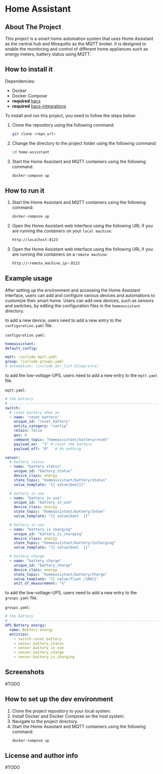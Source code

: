 # Home Assistant
## About The Project
This project is a smart home automation system that uses Home Assistant as the central hub and Mosquitto as the MQTT broker. 
It is designed to enable the monitoring and control of different home appliances such as energy meters, battery status using MQTT.

## How to install it
Dependencies:
- Docker
- Docker Compose
- **required** [hacs](https://hacs.xyz/docs/configuration/basic/#device-registration) 
- **required** [hacs-integrations](https://github.com/hacs/integration)

To install and run this project, you need to follow the steps below:
1. Clone the repository using the following command:
    ```bash
    git clone <repo_url>
    ```
2. Change the directory to the project folder using the following command:
    ```bash
    cd home-assistant
    ```
3. Start the Home Assistant and MQTT containers using the following command:
    ```bash
    docker-compose up
    ```
## How to run it
1. Start the Home Assistant and MQTT containers using the following command:
    ```bash
    docker-compose up
    ```
2. Open the Home Assistant web interface using the following URL if you are running the containers on your `local machine`:
    ```bash
    http://localhost:8123
    ```  
3. Open the Home Assistant web interface using the following URL if you are running the containers on a `remote machine`:
    ```bash
    http://<remote_machine_ip>:8123
    ```  
## Example usage
After setting up the environment and accessing the Home Assistant interface, users can add and configure various devices and automations to customize their smart home. 
Users can add new devices, such as sensors and switches, by editing the configuration files in the `homeassistant` directory.

to add a new device, users need to add a new entry to the `configuration.yaml` file.

`configuration.yaml`:
```yaml
homeassistant:
default_config:

mqtt: !include mqtt.yaml
group: !include groups.yaml
# automation: !include_dir_list blueprints/
```
to add the low-voltage-UPS, users need to add a new entry to the `mqtt.yaml` file.

`mqtt.yaml`:
```yaml
# the battery
# ---------------------------------------------------------------------
switch:
  # reset battery when on
  - name: "reset battery"
    unique_id: "reset_battery"
    entity_category: "config"
    retain: false
    qos: 0
    command_topic: "homeassistant/battery/reset"
    payload_on:  "1" # reset the battery
    payload_off: "0"   # do nothing

sensor:
  # battery status
  - name: "battery status"
    unique_id: "battery_status"
    device_class: energy
    state_topic: "homeassistant/battery/Status"
    value_template: "{{ value|bool}}"

  # battery in use
  - name: "battery in use"
    unique_id: "battery_in_use"
    device_class: energy
    state_topic: "homeassistant/battery/InUse"
    value_template: "{{ value|bool  }}"

  # battery in use
  - name: "battery is charging"
    unique_id: "battery_is_charging"
    device_class: energy
    state_topic: "homeassistant/battery/IsCharging"
    value_template: "{{ value|bool  }}" 

  # battery charge
  - name: "battery charge"
    unique_id: "battery_charge"
    device_class: energy
    state_topic: "homeassistant/battery/Charge"
    value_template: "{{ value|float /100}}"
    unit_of_measurement: "%"
```
to add the low-voltage-UPS, users need to add a new entry to the `groups.yaml` file.

`groups.yaml`:
```yaml
# the battery
# ---------------------------------------------------------------------
UPS_Battery_energy:
  name: Battery energy
  entities:
    - switch.reset_battery
    - sensor.battery_status
    - sensor.battery_in_use
    - sensor.battery_charge
    - sensor.battery_is_charging
```
## Screenshots
#TODO

## How to set up the dev environment
1. Clone the project repository to your local system.
2. Install Docker and Docker Compose on the host system.
3. Navigate to the project directory.
4. Start the Home Assistant and MQTT containers using the following command:
    ```bash
    docker-compose up
    ```

## License and author info
#TODO 